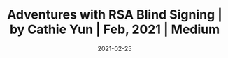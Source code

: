 ---
title: "Adventures with RSA Blind Signing | by Cathie Yun | Feb, 2021 | Medium"
date: 2021-02-25
externalLink: https://cathieyun.medium.com/adventures-with-rsa-blind-signing-397035585121
---
